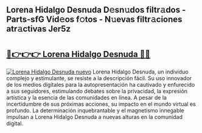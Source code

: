 ## Lorena Hidalgo Desnuda D𝚎sn𝚞dos filtr𝚊dos - Parts-sfG Vid𝚎os f𝚘tos - N𝚞evas filtr𝚊ciones atr𝚊ctivas Jer5z

# <h2><a href="http://mb4ckg8.tromn.icu/?c=Lorena+Hidalgo+Desnuda">🔗👉👉👉 Lorena Hidalgo Desnuda 🔗🔗</a></h2>

[![Lorena Hidalgo Desnuda nuevo](https://i.imgur.com/pEAQMta.gif)](http://mb4ckg8.tromn.icu/?c=Lorena+Hidalgo+Desnuda)
Lorena Hidalgo Desnuda, un individuo complejo y estimulante, se resiste a la descripción fácil. Su uso innovador de los medios digitales para la autopresentación ha cautivado y enfurecido a sus seguidores, estimulando debates sobre la privacidad, la expresión artística y la esencia de las comunidades en línea. A pesar de la incertidumbre de sus próximas acciones, su impacto en el mundo virtual es profundo. La determinación inquebrantable y el magnetismo innegable impulsan a Lorena Hidalgo Desnuda a nuevas alturas en la comunidad digital.

